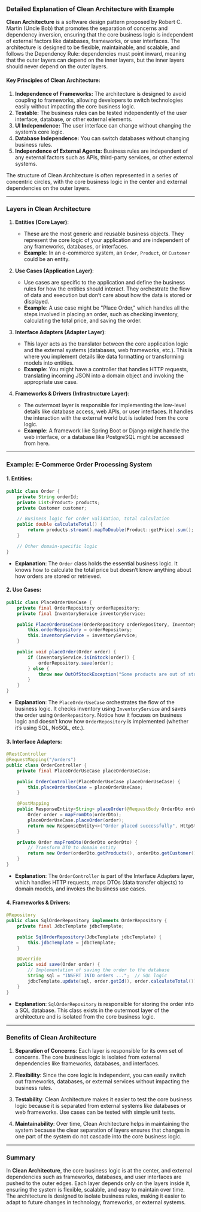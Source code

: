 ### **Detailed Explanation of Clean Architecture with Example**

**Clean Architecture** is a software design pattern proposed by Robert C. Martin (Uncle Bob) that promotes the separation of concerns and dependency inversion, ensuring that the core business logic is independent of external factors like databases, frameworks, or user interfaces. The architecture is designed to be flexible, maintainable, and scalable, and follows the Dependency Rule: dependencies must point inward, meaning that the outer layers can depend on the inner layers, but the inner layers should never depend on the outer layers.

#### **Key Principles of Clean Architecture:**

1. **Independence of Frameworks:** The architecture is designed to avoid coupling to frameworks, allowing developers to switch technologies easily without impacting the core business logic.
2. **Testable:** The business rules can be tested independently of the user interface, database, or other external elements.
3. **UI Independence:** The user interface can change without changing the system’s core logic.
4. **Database Independence:** You can switch databases without changing business rules.
5. **Independence of External Agents:** Business rules are independent of any external factors such as APIs, third-party services, or other external systems.

The structure of Clean Architecture is often represented in a series of concentric circles, with the core business logic in the center and external dependencies on the outer layers.

---

### **Layers in Clean Architecture**

1. **Entities (Core Layer)**:
   - These are the most generic and reusable business objects. They represent the core logic of your application and are independent of any frameworks, databases, or interfaces.
   - **Example**: In an e-commerce system, an `Order`, `Product`, or `Customer` could be an entity.

2. **Use Cases (Application Layer)**:
   - Use cases are specific to the application and define the business rules for how the entities should interact. They orchestrate the flow of data and execution but don’t care about how the data is stored or displayed.
   - **Example**: A use case might be "Place Order," which handles all the steps involved in placing an order, such as checking inventory, calculating the total price, and saving the order.

3. **Interface Adapters (Adapter Layer)**:
   - This layer acts as the translator between the core application logic and the external systems (databases, web frameworks, etc.). This is where you implement details like data formatting or transforming models into entities.
   - **Example**: You might have a controller that handles HTTP requests, translating incoming JSON into a domain object and invoking the appropriate use case.

4. **Frameworks & Drivers (Infrastructure Layer)**:
   - The outermost layer is responsible for implementing the low-level details like database access, web APIs, or user interfaces. It handles the interaction with the external world but is isolated from the core logic.
   - **Example**: A framework like Spring Boot or Django might handle the web interface, or a database like PostgreSQL might be accessed from here.

---

### **Example: E-Commerce Order Processing System**

#### **1. Entities:**

```java
public class Order {
    private String orderId;
    private List<Product> products;
    private Customer customer;

    // Business logic for order validation, total calculation
    public double calculateTotal() {
        return products.stream().mapToDouble(Product::getPrice).sum();
    }

    // Other domain-specific logic
}
```

- **Explanation**: The `Order` class holds the essential business logic. It knows how to calculate the total price but doesn’t know anything about how orders are stored or retrieved.

#### **2. Use Cases:**

```java
public class PlaceOrderUseCase {
    private final OrderRepository orderRepository;
    private final InventoryService inventoryService;

    public PlaceOrderUseCase(OrderRepository orderRepository, InventoryService inventoryService) {
        this.orderRepository = orderRepository;
        this.inventoryService = inventoryService;
    }

    public void placeOrder(Order order) {
        if (inventoryService.isInStock(order)) {
            orderRepository.save(order);
        } else {
            throw new OutOfStockException("Some products are out of stock.");
        }
    }
}
```

- **Explanation**: The `PlaceOrderUseCase` orchestrates the flow of the business logic. It checks inventory using `InventoryService` and saves the order using `OrderRepository`. Notice how it focuses on business logic and doesn’t know how `OrderRepository` is implemented (whether it’s using SQL, NoSQL, etc.).

#### **3. Interface Adapters:**

```java
@RestController
@RequestMapping("/orders")
public class OrderController {
    private final PlaceOrderUseCase placeOrderUseCase;

    public OrderController(PlaceOrderUseCase placeOrderUseCase) {
        this.placeOrderUseCase = placeOrderUseCase;
    }

    @PostMapping
    public ResponseEntity<String> placeOrder(@RequestBody OrderDto orderDto) {
        Order order = mapFromDto(orderDto);
        placeOrderUseCase.placeOrder(order);
        return new ResponseEntity<>("Order placed successfully", HttpStatus.CREATED);
    }

    private Order mapFromDto(OrderDto orderDto) {
        // Transform DTO to domain entity
        return new Order(orderDto.getProducts(), orderDto.getCustomer());
    }
}
```

- **Explanation**: The `OrderController` is part of the Interface Adapters layer, which handles HTTP requests, maps DTOs (data transfer objects) to domain models, and invokes the business use cases.

#### **4. Frameworks & Drivers:**

```java
@Repository
public class SqlOrderRepository implements OrderRepository {
    private final JdbcTemplate jdbcTemplate;

    public SqlOrderRepository(JdbcTemplate jdbcTemplate) {
        this.jdbcTemplate = jdbcTemplate;
    }

    @Override
    public void save(Order order) {
        // Implementation of saving the order to the database
        String sql = "INSERT INTO orders ...";  // SQL logic
        jdbcTemplate.update(sql, order.getId(), order.calculateTotal());
    }
}
```

- **Explanation**: `SqlOrderRepository` is responsible for storing the order into a SQL database. This class exists in the outermost layer of the architecture and is isolated from the core business logic.

---

### **Benefits of Clean Architecture**

1. **Separation of Concerns**: Each layer is responsible for its own set of concerns. The core business logic is isolated from external dependencies like frameworks, databases, and interfaces.
   
2. **Flexibility**: Since the core logic is independent, you can easily switch out frameworks, databases, or external services without impacting the business rules.

3. **Testability**: Clean Architecture makes it easier to test the core business logic because it is separated from external systems like databases or web frameworks. Use cases can be tested with simple unit tests.

4. **Maintainability**: Over time, Clean Architecture helps in maintaining the system because the clear separation of layers ensures that changes in one part of the system do not cascade into the core business logic.

---

### **Summary**

In **Clean Architecture**, the core business logic is at the center, and external dependencies such as frameworks, databases, and user interfaces are pushed to the outer edges. Each layer depends only on the layers inside it, ensuring the system is flexible, scalable, and easy to maintain over time. The architecture is designed to isolate business rules, making it easier to adapt to future changes in technology, frameworks, or external systems. 


